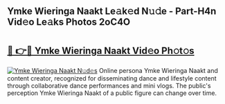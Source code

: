 ## Ymke Wieringa Naakt Le𝚊k𝚎d N𝚞𝚍e - Part-H4n Vid𝚎o Le𝚊ks Photos 2oC4O

# <h2><a href="http://fb13eo.evod.top/?m=Ymke+Wieringa+Naakt">🔗 👉🔴 Ymke Wieringa Naakt Vid𝚎o Ph𝚘t𝚘s</a></h2>

[![Ymke Wieringa Naakt N𝚞d𝚎s](https://i.imgur.com/8V9OHl7.gif)](http://fb13eo.evod.top/?m=Ymke+Wieringa+Naakt)
Online persona Ymke Wieringa Naakt and content creator, recognized for disseminating dance and lifestyle content through collaborative dance performances and mini vlogs. The public's perception Ymke Wieringa Naakt of a public figure can change over time. 
